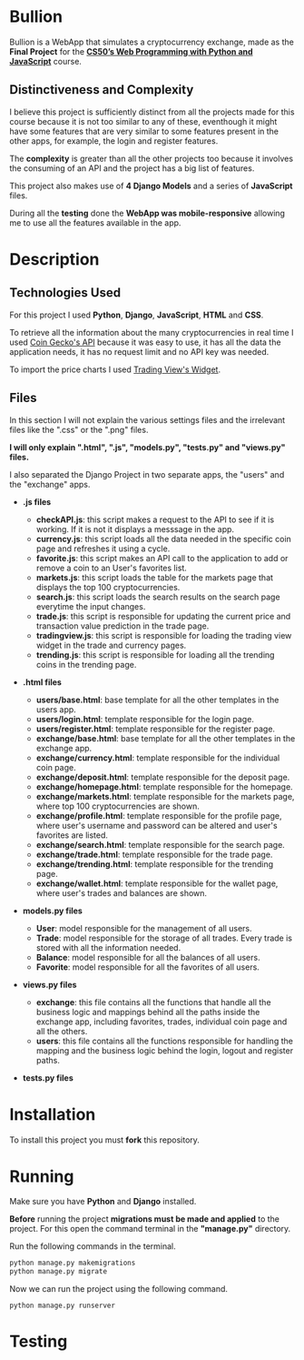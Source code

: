 # Bullion

Bullion is a WebApp that simulates a cryptocurrency exchange, made as the **Final Project** for the [**CS50’s Web Programming with Python and JavaScript**](https://cs50.harvard.edu/web/2020/) course.

## Distinctiveness and Complexity

I believe this project is sufficiently distinct from all the projects made for this course because it is not too similar to any of these, eventhough it might have some features that are very similar to some features present in the other apps, for example, the login and register features.

The **complexity** is greater than all the other projects too because it involves the consuming of an API and the project has a big list of features.

This project also makes use of **4 Django Models** and a series of **JavaScript** files.

During all the **testing** done the **WebApp was mobile-responsive** allowing me to use all the features available in the app.

# Description

## Technologies Used

For this project I used **Python**, **Django**, **JavaScript**, **HTML** and **CSS**.

To retrieve all the information about the many cryptocurrencies in real time I used [Coin Gecko's API](https://www.coingecko.com/en/api/documentation) because it was easy to use, it has all the data the application needs, it has no request limit and no API key was needed.

To import the price charts I used [Trading View's Widget](https://www.tradingview.com/widget/advanced-chart/).

## Files

In this section I will not explain the various settings files and the irrelevant files like the ".css" or the ".png" files.

**I will only explain ".html", ".js", "models.py", "tests.py" and "views.py" files.**

I also separated the Django Project in two separate apps, the "users" and the "exchange" apps.

- **.js files**
  - **checkAPI.js**: this script makes a request to the API to see if it is working. If it is not it displays a messsage in the app.
  - **currency.js**: this script loads all the data needed in the specific coin page and refreshes it using a cycle.
  - **favorite.js**: this script makes an API call to the application to add or remove a coin to an User's favorites list.
  - **markets.js**: this script loads the table for the markets page that displays the top 100 cryptocurrencies.
  - **search.js**: this script loads the search results on the search page everytime the input changes.
  - **trade.js**: this script is responsible for updating the current price and transaction value prediction in the trade page.
  - **tradingview.js**: this script is responsible for loading the trading view widget in the trade and currency pages.
  - **trending.js**: this script is responsible for loading all the trending coins in the trending page.
  
- **.html files**
  - **users/base.html**: base template for all the other templates in the users app.
  - **users/login.html**: template responsible for the login page.
  - **users/register.html**: template responsible for the register page.
  - **exchange/base.html**: base template for all the other templates in the exchange app.
  - **exchange/currency.html**: template responsible for the individual coin page.
  - **exchange/deposit.html**: template responsible for the deposit page.
  - **exchange/homepage.html**: template responsible for the homepage.
  - **exchange/markets.html**: template responsible for the markets page, where top 100 cryptocurrencies are shown.
  - **exchange/profile.html**: template responsible for the profile page, where user's username and password can be altered and user's favorites are listed.
  - **exchange/search.html**: template responsible for the search page.
  - **exchange/trade.html**: template responsible for the trade page.
  - **exchange/trending.html**: template responsible for the trending page.
  - **exchange/wallet.html**: template responsible for the wallet page, where user's trades and balances are shown.
  
- **models.py files**
  - **User**: model responsible for the management of all users.
  - **Trade**: model responsible for the storage of all trades. Every trade is stored with all the information needed.
  - **Balance**: model responsible for all the balances of all users.
  - **Favorite**: model responsible for all the favorites of all users.

- **views.py files**
  - **exchange**: this file contains all the functions that handle all the business logic and mappings behind all the paths inside the exchange app, including favorites, trades, individual coin page and all the others.
  - **users**: this file contains all the functions responsible for handling the mapping and the business logic behind the login, logout and register paths.
  
- **tests.py files**

# Installation

To install this project you must **fork** this repository.

# Running

Make sure you have **Python** and **Django** installed.

**Before** running the project **migrations must be made and applied** to the project.
For this open the command terminal in the **"manage.py"** directory.

Run the following commands in the terminal.
```bash
python manage.py makemigrations
python manage.py migrate
```
Now we can run the project using the following command.
```
python manage.py runserver
```

# Testing
